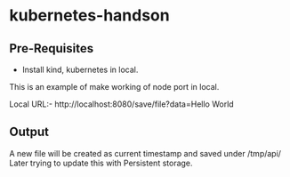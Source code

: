 # kubernetes-handson


## Pre-Requisites
  - Install kind, kubernetes in local.

 
This is an example of make working of node port in local.


Local URL:- http://localhost:8080/save/file?data=Hello World


## Output
A new file will be created as current timestamp and saved under /tmp/api/
Later trying to update this with Persistent storage.